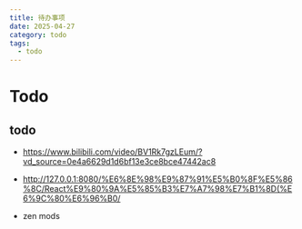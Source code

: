 ```yaml
---
title: 待办事项
date: 2025-04-27
category: todo
tags:
  - todo
---
```


# Todo

## todo

- https://www.bilibili.com/video/BV1Rk7gzLEum/?vd_source=0e4a6629d1d6bf13e3ce8bce47442ac8

- http://127.0.0.1:8080/%E6%8E%98%E9%87%91%E5%B0%8F%E5%86%8C/React%E9%80%9A%E5%85%B3%E7%A7%98%E7%B1%8D(%E6%9C%80%E6%96%B0/

- zen mods
